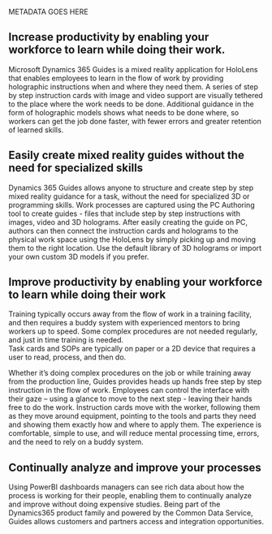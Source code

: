 METADATA GOES HERE

## Increase productivity by enabling your workforce to learn while doing their work.
Microsoft Dynamics 365 Guides is a mixed reality application for HoloLens that enables employees to learn in the flow 
of work by providing holographic instructions when and where they need them. A series of step by step instruction cards 
with image and video support are visually tethered to the place where the work needs to be done. Additional guidance 
in the form of holographic models shows what needs to be done where, so workers can get the job done faster, with fewer errors 
and greater retention of learned skills. 

## Easily create mixed reality guides without the need for specialized skills

Dynamics 365 Guides allows anyone to structure and create step by step mixed reality guidance for a task, without the need 
for specialized 3D or programming skills. Work processes are captured using the PC Authoring tool to create guides - files 
that include step by step instructions with images, video and 3D holograms. After easily creating the guide on PC, authors 
can then connect the instruction cards and holograms to the physical work space using the HoloLens by simply picking up and 
moving them to the right location. Use the default library of 3D holograms or import your own custom 3D models if you prefer.   

## Improve productivity by enabling your workforce to learn while doing their work

Training typically occurs away from the flow of work in a training facility, and then requires a buddy system with experienced 
mentors to bring workers up to speed.  Some complex procedures are not needed regularly, and just in time training is needed.  
Task cards and SOPs are typically on paper or a 2D device that requires a user to read, process, and then do. 

Whether it’s doing complex procedures on the job or while training away from the production line, Guides provides heads up hands free 
step by step instruction in the flow of work. Employees can control the interface with their gaze – using a glance to move to the next 
step - leaving their hands free to do the work. Instruction cards move with the worker, following them as they move around equipment, 
pointing to the tools and parts they need and showing them exactly how and where to apply them.  The experience is comfortable, 
simple to use, and will reduce mental processing time, errors, and the need to rely on a buddy system. 

## Continually analyze and improve your processes   

Using PowerBI dashboards managers can see rich data about how the process is working for their people, enabling them to continually 
analyze and improve without doing expensive studies. Being part of the Dynamics365 product family and powered by the Common Data Service, 
Guides allows customers and partners access and integration opportunities. 
